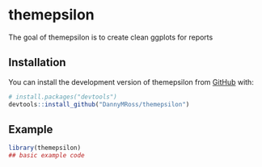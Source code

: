 
<!-- README.md is generated from README.Rmd. Please edit that file -->

# themepsilon

<!-- badges: start -->
<!-- badges: end -->

The goal of themepsilon is to create clean ggplots for reports

## Installation

You can install the development version of themepsilon from
[GitHub](https://github.com/) with:

``` r
# install.packages("devtools")
devtools::install_github("DannyMRoss/themepsilon")
```

## Example

``` r
library(themepsilon)
## basic example code
```
